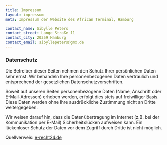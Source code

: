 ```yaml
---
title: Impressum
layout: impressum
meta: Impressum der Website des African Terminal, Hamburg

contact_name: Sibylle Peters
contact_street: Lange Straße 11
contact_city: 20359 Hamburg
contact_email: sibyllepeters@gmx.de
---
```


### Datenschutz

Die Betreiber dieser Seiten nehmen den Schutz Ihrer persönlichen Daten sehr ernst. Wir behandeln Ihre personenbezogenen Daten vertraulich und entsprechend der gesetzlichen Datenschutzvorschriften.

Soweit auf unseren Seiten personenbezogene Daten (Name, Anschrift oder E-Mail-Adressen) erhoben werden, erfolgt dies stets auf freiwilliger Basis. Diese Daten werden ohne Ihre ausdrückliche Zustimmung nicht an Dritte weitergegeben.

Wir weisen darauf hin, dass die Datenübertragung im Internet (z.B. bei der Kommunikation per E-Mail) Sicherheitslücken aufweisen kann. Ein lückenloser Schutz der Daten vor dem Zugriff durch Dritte ist nicht möglich.

Quellverweis: [e-recht24.de](https://www.e-recht24.de/)
